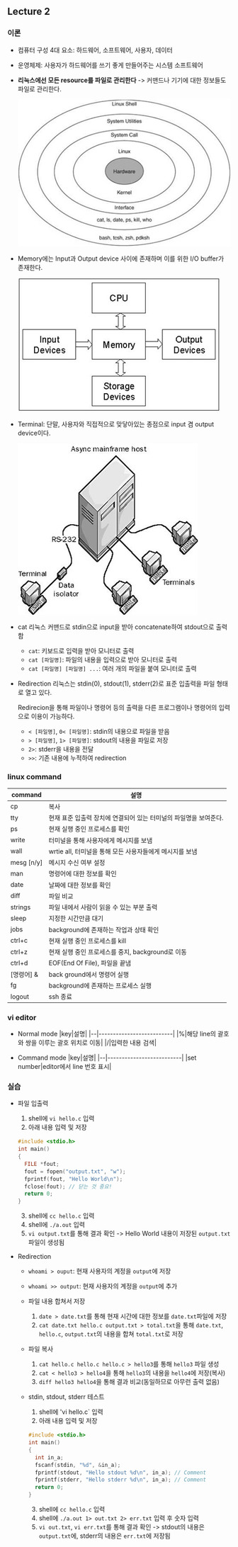 ## Lecture 2

### 이론

  * 컴퓨터 구성 4대 요소: 하드웨어, 소프트웨어, 사용자, 데이터

  * 운영체제: 사용자가 하드웨어를 쓰기 좋게 만들어주는 시스템 소프트웨어

  * **리눅스에선 모든 resource를 파일로 관리한다** -> 커맨드나 기기에 대한 정보들도 파일로 관리한다.

    ![linuxSW](../images/linuxSW.jpg)

  * Memory에는 Input과 Output device 사이에 존재하며 이를 위한 I/O buffer가 존재한다.
    
    ![hw_system](../images/hw_system.jpg)

  * Terminal: 단말, 사용자와 직접적으로 맞닿아있는 종점으로 input 겸 output device이다.

    ![terminal](../images/terminal.jpg)

  * cat
    리눅스 커맨드로 stdin으로 input을 받아 concatenate하여 stdout으로 출력함
    * `cat`: 키보드로 입력을 받아 모니터로 출력
    * `cat [파일명]`: 파일의 내용을 입력으로 받아 모니터로 출력
    * `cat [파일명] [파일명] ...`: 여러 개의 파일을 붙여 모니터로 출력

  * Redirection
    리눅스는 stdin(0), stdout(1), stderr(2)로 표준 입출력을 파일 형태로 열고 있다.

    Redirecion을 통해 파일이나 명령어 등의 출력을 다른 프로그램이나 명령어의 입력으로 이용이 가능하다.

    * `< [파일명]`, `0< [파일명]`: stdin의 내용으로 파일을 받음
    * `> [파일명]`, `1> [파일명]`: stdout의 내용을 파일로 저장
    * `2>`: stderr을 내용을 전달
    * `>>`: 기존 내용에 누적하여 redirection


### linux command

  |command|설명|
  |--|--------------------------|
  |cp|복사|
  |tty|현재 표준 입출력 장치에 연결되어 있는 터미널의 파일명을 보여준다.|
  |ps|현재 실행 중인 프로세스를 확인|
  |write|터미널을 통해 사용자에게 메시지를 보냄|
  |wall|wrtie all, 터미널을 통해 모든 사용자들에게 메시지를 보냄|
  |mesg [n/y]| 메시지 수신 여부 설정|
  |man|명령어에 대한 정보를 확인|
  |date|날짜에 대한 정보를 확인|
  |diff|파일 비교|
  |strings|파일 내에서 사람이 읽을 수 있는 부분 출력|
  |sleep|지정한 시간만큼 대기|
  |jobs|background에 존재하는 작업과 상태 확인|
  |ctrl+c|현재 실행 중인 프로세스를 kill|
  |ctrl+z|현재 실행 중인 프로세스를 중지, background로 이동|
  |ctrl+d|EOF(End Of File), 파일을 끝냄|
  |[명령어] &|back ground에서 명령어 실행|
  |fg|background에 존재하는 프로세스 실행|
  |logout|ssh 종료|


  
### vi editor

* Normal mode
  |key|설명|
  |--|--------------------------|
  |%|해당 line의 괄호와 쌍을 이루는 괄호 위치로 이동|
  |/|입력한 내용 검색|

* Command mode
  |key|설명|
  |--|--------------------------|
  |set number|editor에서 line 번호 표시|
  

### 실습

* 파일 입출력
  1. shell에 `vi hello.c` 입력
  2. 아래 내용 입력 및 저장
    ```c
    #include <stdio.h>
    int main()
    {
      FILE *fout;
      fout = fopen("output.txt", "w");
      fprintf(fout, "Hello World\n");
      fclose(fout); // 닫는 것 중요!
      return 0;
    }
    ```
  3. shell에 `cc hello.c` 입력
  4. shell에 `./a.out` 입력
  5. `vi output.txt`를 통해 결과 확인 -> Hello World 내용이 저장된 `output.txt`파일이 생성됨


* Redirection
  * `whoami > ouput`: 현재 사용자의 계정을 `output`에 저장

  *  `whoami >> output`: 현재 사용자의 계정을 `output`에 추가

  *  파일 내용 합쳐서 저장
      1. `date > date.txt`를 통해 현재 시간에 대한 정보를 `date.txt`파일에 저장
      2. `cat date.txt hello.c output.txt > total.txt`을 통해  `date.txt`, `hello.c`, `output.txt`의 내용을 합쳐 `total.txt`로 저장

  * 파일 복사
    1. `cat hello.c hello.c hello.c > hello3`를 통해 `hello3` 파일 생성
    2. `cat < hello3 > hello4`을 통해 `hello3`의 내용을 `hello4`에 저장(복사)
    3. `diff hello3 hello4`을 통해 결과 비교(동일하므로 아무런 출력 없음)

  * stdin, stdout, stderr 테스트
    1. shell에 'vi hello.c` 입력
    2. 아래 내용 입력 및 저장
    ```c
    #include <stdio.h>
    int main()
    {
      int in_a;
      fscanf(stdin, "%d", &in_a);
      fprintf(stdout, "Hello stdout %d\n", in_a); // Comment
      fprintf(stderr, "Hello stderr %d\n", in_a); // Comment
      return 0;
    }
    ```
    3. shell에 `cc hello.c` 입력
    4. shell에 `./a.out 1> out.txt 2> err.txt` 입력 후 숫자 입력
    5. `vi out.txt`, `vi err.txt`를 통해 결과 확인 -> stdout의 내용은 `output.txt`에, stderr의 내용은 `err.txt`에 저장됨



  

